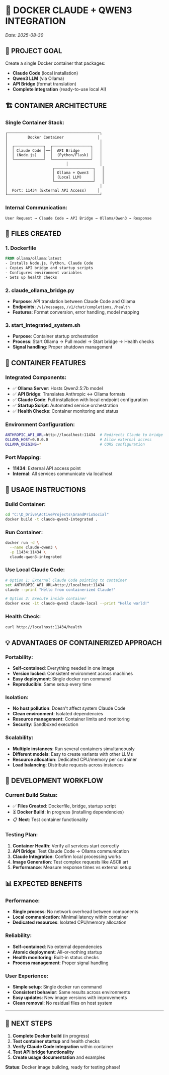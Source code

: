 # 🐳 DOCKER CLAUDE + QWEN3 INTEGRATION
*Date: 2025-08-30*

## 🎯 **PROJECT GOAL**

Create a single Docker container that packages:
- **Claude Code** (local installation)
- **Qwen3 LLM** (via Ollama)  
- **API Bridge** (format translation)
- **Complete Integration** (ready-to-use local AI)

## 🏗️ **CONTAINER ARCHITECTURE**

### **Single Container Stack:**
```
┌─────────────────────────────────────────┐
│         Docker Container               │
│                                         │
│  ┌─────────────┐  ┌─────────────────┐   │
│  │ Claude Code │──│  API Bridge     │   │
│  │ (Node.js)   │  │  (Python/Flask) │   │
│  └─────────────┘  └─────────────────┘   │
│                          │              │
│                    ┌─────────────────┐   │
│                    │ Ollama + Qwen3  │   │
│                    │ (Local LLM)     │   │
│                    └─────────────────┘   │
│                                         │
│  Port: 11434 (External API Access)     │
└─────────────────────────────────────────┘
```

### **Internal Communication:**
```
User Request → Claude Code → API Bridge → Ollama/Qwen3 → Response
```

## 📁 **FILES CREATED**

### **1. Dockerfile** 
```dockerfile
FROM ollama/ollama:latest
- Installs Node.js, Python, Claude Code
- Copies API bridge and startup scripts
- Configures environment variables
- Sets up health checks
```

### **2. claude_ollama_bridge.py**
- **Purpose**: API translation between Claude Code and Ollama
- **Endpoints**: `/v1/messages`, `/v1/chat/completions`, `/health`
- **Features**: Format conversion, error handling, model mapping

### **3. start_integrated_system.sh**
- **Purpose**: Container startup orchestration
- **Process**: Start Ollama → Pull model → Start bridge → Health checks
- **Signal handling**: Proper shutdown management

## 🔧 **CONTAINER FEATURES**

### **Integrated Components:**
- ✅ **Ollama Server**: Hosts Qwen2.5:7b model
- ✅ **API Bridge**: Translates Anthropic ↔ Ollama formats  
- ✅ **Claude Code**: Full installation with local endpoint configuration
- ✅ **Startup Script**: Automated service orchestration
- ✅ **Health Checks**: Container monitoring and status

### **Environment Configuration:**
```bash
ANTHROPIC_API_URL=http://localhost:11434  # Redirects Claude to bridge
OLLAMA_HOST=0.0.0.0                       # Allow external access
OLLAMA_ORIGINS=*                          # CORS configuration
```

### **Port Mapping:**
- **11434**: External API access point
- **Internal**: All services communicate via localhost

## 🚀 **USAGE INSTRUCTIONS**

### **Build Container:**
```bash
cd "C:\D_Drive\ActiveProjects\GrandPrixSocial"
docker build -t claude-qwen3-integrated .
```

### **Run Container:**
```bash
docker run -d \
  --name claude-qwen3 \
  -p 11434:11434 \
  claude-qwen3-integrated
```

### **Use Local Claude Code:**
```bash
# Option 1: External Claude Code pointing to container
set ANTHROPIC_API_URL=http://localhost:11434
claude --print "Hello from containerized Claude!"

# Option 2: Execute inside container
docker exec -it claude-qwen3 claude-local --print "Hello world!"
```

### **Health Check:**
```bash
curl http://localhost:11434/health
```

## 💡 **ADVANTAGES OF CONTAINERIZED APPROACH**

### **Portability:**
- **Self-contained**: Everything needed in one image
- **Version locked**: Consistent environment across machines
- **Easy deployment**: Single docker run command
- **Reproducible**: Same setup every time

### **Isolation:**
- **No host pollution**: Doesn't affect system Claude Code
- **Clean environment**: Isolated dependencies
- **Resource management**: Container limits and monitoring
- **Security**: Sandboxed execution

### **Scalability:**
- **Multiple instances**: Run several containers simultaneously
- **Different models**: Easy to create variants with other LLMs
- **Resource allocation**: Dedicated CPU/memory per container
- **Load balancing**: Distribute requests across instances

## 🔄 **DEVELOPMENT WORKFLOW**

### **Current Build Status:**
- ✅ **Files Created**: Dockerfile, bridge, startup script
- ⏳ **Docker Build**: In progress (installing dependencies)
- 📋 **Next**: Test container functionality

### **Testing Plan:**
1. **Container Health**: Verify all services start correctly
2. **API Bridge**: Test Claude Code → Ollama communication
3. **Claude Integration**: Confirm local processing works
4. **Image Generation**: Test complex requests like ASCII art
5. **Performance**: Measure response times vs external setup

## 📊 **EXPECTED BENEFITS**

### **Performance:**
- **Single process**: No network overhead between components
- **Local communication**: Minimal latency within container
- **Dedicated resources**: Isolated CPU/memory allocation

### **Reliability:**
- **Self-contained**: No external dependencies
- **Atomic deployment**: All-or-nothing startup
- **Health monitoring**: Built-in status checks
- **Process management**: Proper signal handling

### **User Experience:**
- **Simple setup**: Single docker run command
- **Consistent behavior**: Same results across environments  
- **Easy updates**: New image versions with improvements
- **Clean removal**: No residual files on host system

---

## 🎯 **NEXT STEPS**

1. **Complete Docker build** (in progress)
2. **Test container startup** and health checks
3. **Verify Claude Code integration** within container
4. **Test API bridge functionality**
5. **Create usage documentation** and examples

**Status**: Docker image building, ready for testing phase!